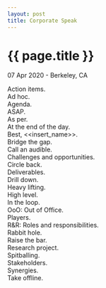 ```yaml
---
layout: post
title: Corporate Speak
---
```


{{ page.title }}
================

<p class="meta">07 Apr 2020 - Berkeley, CA</p>

Action items.  
Ad hoc.  
Agenda.  
ASAP.  
As per.  
At the end of the day.  
Best, <<insert_name>>.  
Bridge the gap.  
Call an audible.  
Challenges and opportunities.  
Circle back.  
Deliverables.  
Drill down.  
Heavy lifting.  
High level.  
In the loop.  
OoO: Out of Office.  
Players.  
R&R: Roles and responsibilities.  
Rabbit hole.  
Raise the bar.  
Research project.  
Spitballing.  
Stakeholders.  
Synergies.  
Take offline.  